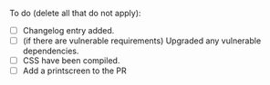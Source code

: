 To do (delete all that do not apply):

 - [ ] Changelog entry added.
 - [ ] (if there are vulnerable requirements) Upgraded any vulnerable dependencies.
 - [ ] CSS have been compiled.
 - [ ] Add a printscreen to the PR
